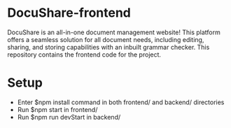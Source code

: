 # DocuShare-frontend
DocuShare is an all-in-one document management website! This platform offers a seamless solution for all document needs, including editing, sharing, and storing capabilities with an inbuilt grammar checker. This repository contains the frontend code for the project.

# Setup
* Enter $npm install command in both frontend/ and backend/ directories
* Run $npm start in frontend/ 
* Run $npm run devStart in backend/
